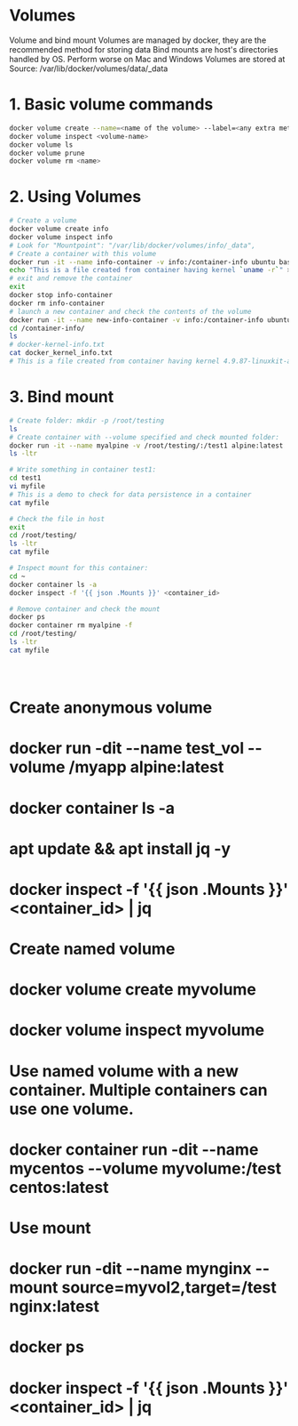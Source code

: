 # Volumes

Volume and bind mount
Volumes are managed by docker, they are the recommended method for storing data
Bind mounts are host's directories handled by OS. Perform worse on Mac and Windows
Volumes are stored at Source: /var/lib/docker/volumes/data/_data

# 1. Basic volume commands
```sh
docker volume create --name=<name of the volume> --label=<any extra metadata>
docker volume inspect <volume-name>
docker volume ls
docker volume prune
docker volume rm <name>
```
# 2. Using Volumes
```sh
# Create a volume
docker volume create info
docker volume inspect info
# Look for "Mountpoint": "/var/lib/docker/volumes/info/_data",
# Create a container with this volume
docker run -it --name info-container -v info:/container-info ubuntu bash
echo "This is a file created from container having kernel `uname -r`" > /container-info/docker_kernel_info.txt
# exit and remove the container
exit
docker stop info-container
docker rm info-container
# launch a new container and check the contents of the volume
docker run -it --name new-info-container -v info:/container-info ubuntu bash
cd /container-info/
ls
# docker-kernel-info.txt
cat docker_kernel_info.txt
# This is a file created from container having kernel 4.9.87-linuxkit-aufs.
```
# 3. Bind mount
```sh
# Create folder: mkdir -p /root/testing
ls
# Create container with --volume specified and check mounted folder:
docker run -it --name myalpine -v /root/testing/:/test1 alpine:latest
ls -ltr

# Write something in container test1:
cd test1
vi myfile
# This is a demo to check for data persistence in a container
cat myfile

# Check the file in host
exit
cd /root/testing/
ls -ltr
cat myfile

# Inspect mount for this container:
cd ~
docker container ls -a
docker inspect -f '{{ json .Mounts }}' <container_id>

# Remove container and check the mount
docker ps
docker container rm myalpine -f
cd /root/testing/
ls -ltr
cat myfile
```

# 
```sh

```

# Create anonymous volume
# docker run -dit --name test_vol --volume /myapp alpine:latest
# docker container ls -a
# apt update && apt install jq -y
# docker inspect -f '{{ json .Mounts }}' <container_id> | jq

# Create named volume
# docker volume create myvolume
# docker volume inspect myvolume

# Use named volume with a new container. Multiple containers can use one volume.
# docker container run -dit --name mycentos --volume myvolume:/test centos:latest

# Use mount
# docker run -dit --name mynginx --mount source=myvol2,target=/test nginx:latest
# docker ps
# docker inspect -f '{{ json .Mounts }}' <container_id> | jq
